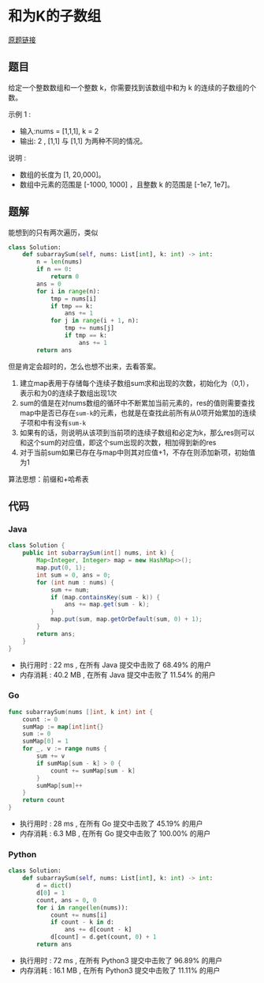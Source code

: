 # 和为K的子数组

[原题链接](https://leetcode-cn.com/problems/subarray-sum-equals-k/)

## 题目

给定一个整数数组和一个整数 k，你需要找到该数组中和为 k 的连续的子数组的个数。

示例 1 :
- 输入:nums = [1,1,1], k = 2
- 输出: 2 , [1,1] 与 [1,1] 为两种不同的情况。

说明 :
- 数组的长度为 [1, 20,000]。
- 数组中元素的范围是 [-1000, 1000] ，且整数 k 的范围是 [-1e7, 1e7]。

## 题解

能想到的只有两次遍历，类似

```python
class Solution:
    def subarraySum(self, nums: List[int], k: int) -> int:
        n = len(nums)
        if n == 0:
            return 0
        ans = 0
        for i in range(n):
            tmp = nums[i]
            if tmp == k:
                ans += 1
            for j in range(i + 1, n):
                tmp += nums[j]
                if tmp == k:
                    ans += 1
        return ans
```

但是肯定会超时的，怎么也想不出来，去看答案。


1. 建立map表用于存储每个连续子数组sum求和出现的次数，初始化为（0,1），表示和为0的连续子数组出现1次
2. sum的值是在对nums数组的循环中不断累加当前元素的，res的值则需要查找map中是否已存在`sum-k`的元素，也就是在查找此前所有从0项开始累加的连续子项和中有没有`sum-k`
3. 如果有的话，则说明从该项到当前项的连续子数组和必定为k，那么res则可以和这个sum的对应值，即这个sum出现的次数，相加得到新的res
4. 对于当前sum如果已存在与map中则其对应值+1，不存在则添加新项，初始值为1

算法思想：前缀和+哈希表

## 代码

### Java

```java
class Solution {
    public int subarraySum(int[] nums, int k) {
        Map<Integer, Integer> map = new HashMap<>();
        map.put(0, 1);
        int sum = 0, ans = 0;
        for (int num : nums) {
            sum += num;
            if (map.containsKey(sum - k)) {
                ans += map.get(sum - k);
            }
            map.put(sum, map.getOrDefault(sum, 0) + 1);
        }
        return ans;
    }
}
```

- 执行用时 : 22 ms , 在所有 Java 提交中击败了 68.49% 的用户 
- 内存消耗 : 40.2 MB , 在所有 Java 提交中击败了 11.54% 的用户


### Go
```go
func subarraySum(nums []int, k int) int {
	count := 0
	sumMap := map[int]int{}
	sum := 0
	sumMap[0] = 1
	for _, v := range nums {
		sum += v
		if sumMap[sum - k] > 0 {
			count += sumMap[sum - k]
		}
		sumMap[sum]++
	}
	return count
}
```

- 执行用时 : 28 ms , 在所有 Go 提交中击败了 45.19% 的用户 
- 内存消耗 : 6.3 MB , 在所有 Go 提交中击败了 100.00% 的用户

### Python

```python
class Solution:
    def subarraySum(self, nums: List[int], k: int) -> int:
        d = dict()
        d[0] = 1
        count, ans = 0, 0
        for i in range(len(nums)):
            count += nums[i]
            if count - k in d:
                ans += d[count - k]
            d[count] = d.get(count, 0) + 1
        return ans
```

- 执行用时 : 72 ms , 在所有 Python3 提交中击败了 96.89% 的用户 
- 内存消耗 : 16.1 MB , 在所有 Python3 提交中击败了 11.11% 的用户

